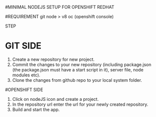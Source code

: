 #MINIMAL NODEJS SETUP FOR OPENSHIFT REDHAT

#REQUIREMENT
git
node > v8
oc (openshift console)

STEP

# GIT SIDE
1. Create a new repository for new project.
2. Commit the changes to your new repository (including package.json (the package.json must have a start script in it), server file, node modules etc).
3. Clone the changes from github repo to your local system folder.

#OPENSHIFT SIDE
1. Click on nodeJS icon and create a project.
2. In the repository url enter the url for your newly created repository.
3. Build and start the app.





